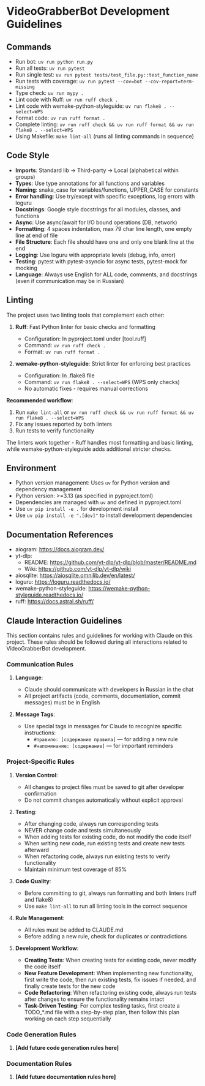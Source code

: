 # VideoGrabberBot Development Guidelines

## Commands
- Run bot: `uv run python run.py`
- Run all tests: `uv run pytest`
- Run single test: `uv run pytest tests/test_file.py::test_function_name`
- Run tests with coverage: `uv run pytest --cov=bot --cov-report=term-missing`
- Type check: `uv run mypy .`
- Lint code with Ruff: `uv run ruff check .`
- Lint code with wemake-python-styleguide: `uv run flake8 . --select=WPS`
- Format code: `uv run ruff format .`
- Complete linting: `uv run ruff check && uv run ruff format && uv run flake8 . --select=WPS`
- Using Makefile: `make lint-all` (runs all linting commands in sequence)

## Code Style
- **Imports**: Standard lib → Third-party → Local (alphabetical within groups)
- **Types**: Use type annotations for all functions and variables
- **Naming**: snake_case for variables/functions, UPPER_CASE for constants
- **Error handling**: Use try/except with specific exceptions, log errors with loguru
- **Docstrings**: Google style docstrings for all modules, classes, and functions
- **Async**: Use async/await for I/O bound operations (DB, network)
- **Formatting**: 4 spaces indentation, max 79 char line length, one empty line at end of file
- **File Structure**: Each file should have one and only one blank line at the end
- **Logging**: Use loguru with appropriate levels (debug, info, error)
- **Testing**: pytest with pytest-asyncio for async tests, pytest-mock for mocking
- **Language**: Always use English for ALL code, comments, and docstrings (even if communication may be in Russian)

## Linting
The project uses two linting tools that complement each other:

1. **Ruff**: Fast Python linter for basic checks and formatting
   - Configuration: In pyproject.toml under [tool.ruff]
   - Command: `uv run ruff check .`
   - Format: `uv run ruff format .`

2. **wemake-python-styleguide**: Strict linter for enforcing best practices
   - Configuration: In .flake8 file
   - Command: `uv run flake8 . --select=WPS` (WPS only checks)
   - No automatic fixes - requires manual corrections

**Recommended workflow**:
1. Run `make lint-all` or `uv run ruff check && uv run ruff format && uv run flake8 . --select=WPS`
2. Fix any issues reported by both linters
3. Run tests to verify functionality

The linters work together - Ruff handles most formatting and basic linting, while wemake-python-styleguide adds additional stricter checks.

## Environment
- Python version management: Uses `uv` for Python version and dependency management
- Python version: >=3.13 (as specified in pyproject.toml)
- Dependencies are managed with `uv` and defined in pyproject.toml
- Use `uv pip install -e .` for development install
- Use `uv pip install -e ".[dev]"` to install development dependencies

## Documentation References
- aiogram: https://docs.aiogram.dev/
- yt-dlp:
  - README: https://github.com/yt-dlp/yt-dlp/blob/master/README.md
  - Wiki: https://github.com/yt-dlp/yt-dlp/wiki
- aiosqlite: https://aiosqlite.omnilib.dev/en/latest/
- loguru: https://loguru.readthedocs.io/
- wemake-python-styleguide: https://wemake-python-styleguide.readthedocs.io/
- ruff: https://docs.astral.sh/ruff/

## Claude Interaction Guidelines

This section contains rules and guidelines for working with Claude on this project. These rules should be followed during all interactions related to VideoGrabberBot development.

### Communication Rules

1. **Language**:
   - Claude should communicate with developers in Russian in the chat
   - All project artifacts (code, comments, documentation, commit messages) must be in English

2. **Message Tags**:
   - Use special tags in messages for Claude to recognize specific instructions:
     - `#правило: [содержание правила]` — for adding a new rule
     - `#напоминание: [содержание]` — for important reminders

### Project-Specific Rules

1. **Version Control**:
   - All changes to project files must be saved to git after developer confirmation
   - Do not commit changes automatically without explicit approval

2. **Testing**:
   - After changing code, always run corresponding tests
   - NEVER change code and tests simultaneously
   - When adding tests for existing code, do not modify the code itself
   - When writing new code, run existing tests and create new tests afterward
   - When refactoring code, always run existing tests to verify functionality
   - Maintain minimum test coverage of 85%

3. **Code Quality**:
   - Before committing to git, always run formatting and both linters (ruff and flake8)
   - Use `make lint-all` to run all linting tools in the correct sequence

4. **Rule Management**:
   - All rules must be added to CLAUDE.md
   - Before adding a new rule, check for duplicates or contradictions

5. **Development Workflow**:
   - **Creating Tests**: When creating tests for existing code, never modify the code itself
   - **New Feature Development**: When implementing new functionality, first write the code, then run existing tests, fix issues if needed, and finally create tests for the new code
   - **Code Refactoring**: When refactoring existing code, always run tests after changes to ensure the functionality remains intact
   - **Task-Driven Testing**: For complex testing tasks, first create a TODO_*.md file with a step-by-step plan, then follow this plan working on each step sequentially

### Code Generation Rules

1. **[Add future code generation rules here]**

### Documentation Rules

1. **[Add future documentation rules here]**